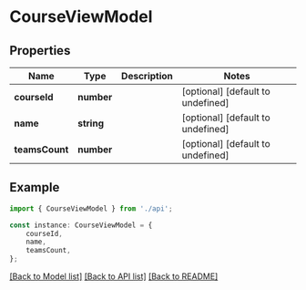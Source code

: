 # CourseViewModel


## Properties

Name | Type | Description | Notes
------------ | ------------- | ------------- | -------------
**courseId** | **number** |  | [optional] [default to undefined]
**name** | **string** |  | [optional] [default to undefined]
**teamsCount** | **number** |  | [optional] [default to undefined]

## Example

```typescript
import { CourseViewModel } from './api';

const instance: CourseViewModel = {
    courseId,
    name,
    teamsCount,
};
```

[[Back to Model list]](../README.md#documentation-for-models) [[Back to API list]](../README.md#documentation-for-api-endpoints) [[Back to README]](../README.md)

